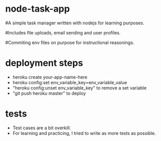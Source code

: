 # node-task-app

#A simple task manager written with nodejs for learning purposes.

#Includes file uploads, email sending and user profiles.

#Commiting env files on purpose for instructional reasonings.

# deployment steps
- heroku create your-app-name-here
- heroku config:set env_variable_key=env_variable_value
- "heroku config:unset env_variable_key" to remove a set variable
- "git push heroku master" to deploy 

# tests
- Test cases are a bit overkill.
- For learning and practicing, I tried to write as more tests as possible.
